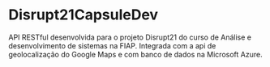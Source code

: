 # Disrupt21CapsuleDev

API RESTful desenvolvida para o projeto Disrupt21 do curso de Análise e desenvolvimento de sistemas na FIAP. Integrada com a api de geolocalização do Google Maps e com banco de dados na Microsoft Azure.
